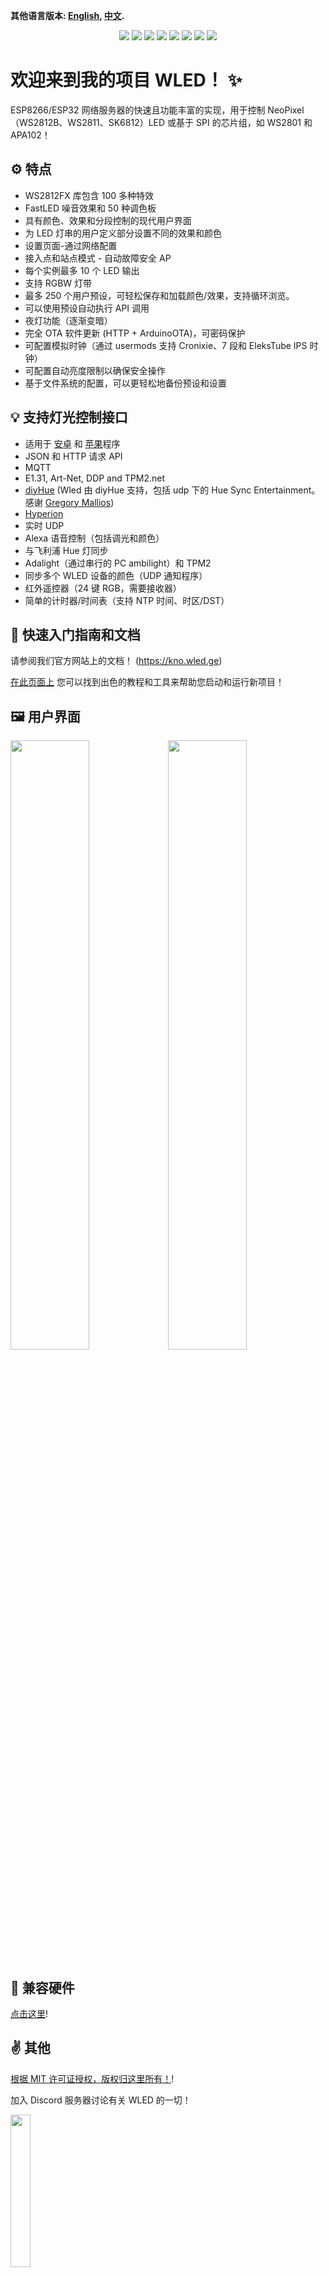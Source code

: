 **其他语言版本: [English](README.md), [中文](README_zh.md).**
<p align="center">
  <img src="/images/wled_logo_akemi.png">
  <a href="https://github.com/Aircoookie/WLED/releases"><img src="https://img.shields.io/github/release/Aircoookie/WLED.svg?style=flat-square"></a>
  <a href="https://raw.githubusercontent.com/Aircoookie/WLED/master/LICENSE"><img src="https://img.shields.io/github/license/Aircoookie/wled?color=blue&style=flat-square"></a>
  <a href="https://wled.discourse.group"><img src="https://img.shields.io/discourse/topics?colorB=blue&label=forum&server=https%3A%2F%2Fwled.discourse.group%2F&style=flat-square"></a>
  <a href="https://discord.gg/QAh7wJHrRM"><img src="https://img.shields.io/discord/473448917040758787.svg?colorB=blue&label=discord&style=flat-square"></a>
  <a href="https://kno.wled.ge"><img src="https://img.shields.io/badge/quick_start-wiki-blue.svg?style=flat-square"></a>
  <a href="https://github.com/Aircoookie/WLED-App"><img src="https://img.shields.io/badge/app-wled-blue.svg?style=flat-square"></a>
  <a href="https://gitpod.io/#https://github.com/Aircoookie/WLED"><img src="https://img.shields.io/badge/Gitpod-ready--to--code-blue?style=flat-square&logo=gitpod"></a>

  </p>

# 欢迎来到我的项目 WLED！ ✨

ESP8266/ESP32 网络服务器的快速且功能丰富的实现，用于控制 NeoPixel（WS2812B、WS2811、SK6812）LED 或基于 SPI 的芯片组，如 WS2801 和 APA102！

## ⚙️ 特点
- WS2812FX 库包含 100 多种特效  
- FastLED 噪音效果和 50 种调色板
- 具有颜色、效果和分段控制的现代用户界面
- 为 LED 灯串的用户定义部分设置不同的效果和颜色
- 设置页面-通过网络配置
- 接入点和站点模式 - 自动故障安全 AP
- 每个实例最多 10 个 LED 输出
- 支持 RGBW 灯带
- 最多 250 个用户预设，可轻松保存和加载颜色/效果，支持循环浏览。
- 可以使用预设自动执行 API 调用
- 夜灯功能（逐渐变暗）
- 完全 OTA 软件更新 (HTTP + ArduinoOTA)，可密码保护
- 可配置模拟时钟（通过 usermods 支持 Cronixie、7 段和 EleksTube IPS 时钟）
- 可配置自动亮度限制以确保安全操作
- 基于文件系统的配置，可以更轻松地备份预设和设置

## 💡 支持灯光控制接口
- 适用于 [安卓](https://play.google.com/store/apps/details?id=com.aircoookie.WLED) 和 [苹果](https://apps.apple.com/us/app/wled/id1475695033)程序
- JSON 和 HTTP 请求 API
- MQTT   
- E1.31, Art-Net, DDP and TPM2.net
- [diyHue](https://github.com/diyhue/diyHue) (Wled 由 diyHue 支持，包括 udp 下的 Hue Sync Entertainment。感谢 [Gregory Mallios](https://github.com/gmallios))
- [Hyperion](https://github.com/hyperion-project/hyperion.ng)
- 实时 UDP 
- Alexa 语音控制（包括调光和颜色）
- 与飞利浦 Hue 灯同步
-  Adalight（通过串行的 PC ambilight）和 TPM2
-  同步多个 WLED 设备的颜色（UDP 通知程序）
-  红外遥控器（24 键 RGB，需要接收器）
-  简单的计时器/时间表（支持 NTP 时间、时区/DST）

## 📲 快速入门指南和文档

请参阅我们官方网站上的文档！ (https://kno.wled.ge)

[在此页面上](https://kno.wled.ge/basics/tutorials/) 您可以找到出色的教程和工具来帮助您启动和运行新项目！

## 🖼️ 用户界面
<img src="/images/macbook-pro-space-gray-on-the-wooden-table.jpg" width="50%"><img src="/images/walking-with-iphone-x.jpg" width="50%">

## 💾 兼容硬件

[点击这里](https://kno.wled.ge/basics/compatible-hardware)!

## ✌️ 其他
 [根据 MIT 许可证授权，版权归这里所有！](https://kno.wled.ge/about/contributors/)!

加入 Discord 服务器讨论有关 WLED 的一切！

<a href="https://discord.gg/QAh7wJHrRM"><img src="https://discordapp.com/api/guilds/473448917040758787/widget.png?style=banner2" width="25%"></a>

[查看 WLED论坛！](https://wled.discourse.group)!  

[您也可以向我(mailto:dev.aircoookie)发送邮件，](mailto:dev.aircoookie@gmail.com), 但请务必仅在您想私下与我交谈时才这样做。
如果 WLED 确实能让您心情愉悦，那么您可以[![](https://img.shields.io/badge/send%20me%20a%20small%20gift-paypal-blue.svg?style=flat-square)](https://paypal.me/aircoookie)


免责声明：

如果您容易患光敏性癫痫，我们建议您不要使用此软件。
如果您仍想尝试，请不要使用频闪、灯光或噪音模式或高效果速度设置。

根据 MIT 许可证，我不对您或任何其他人或设备造成的任何损害承担任何责任。
